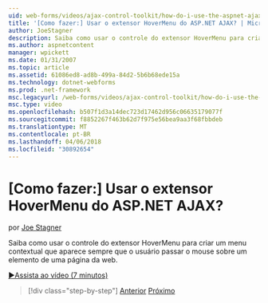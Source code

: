 ```yaml
---
uid: web-forms/videos/ajax-control-toolkit/how-do-i-use-the-aspnet-ajax-hovermenu-extender
title: '[Como fazer:] Usar o extensor HoverMenu do ASP.NET AJAX? | Microsoft Docs'
author: JoeStagner
description: Saiba como usar o controle do extensor HoverMenu para criar um menu contextual que aparece sempre que o usuário passa o mouse sobre um elemento de um nós...
ms.author: aspnetcontent
manager: wpickett
ms.date: 01/31/2007
ms.topic: article
ms.assetid: 61086ed8-ad8b-499a-84d2-5b6b68ede15a
ms.technology: dotnet-webforms
ms.prod: .net-framework
msc.legacyurl: /web-forms/videos/ajax-control-toolkit/how-do-i-use-the-aspnet-ajax-hovermenu-extender
msc.type: video
ms.openlocfilehash: b507f1d3a14dec723d17462d956c06635179077f
ms.sourcegitcommit: f8852267f463b62d7f975e56bea9aa3f68fbbdeb
ms.translationtype: MT
ms.contentlocale: pt-BR
ms.lasthandoff: 04/06/2018
ms.locfileid: "30892654"
---
```

<a name="how-do-i-use-the-aspnet-ajax-hovermenu-extender"></a>[Como fazer:] Usar o extensor HoverMenu do ASP.NET AJAX?
====================
por [Joe Stagner](https://github.com/JoeStagner)

Saiba como usar o controle do extensor HoverMenu para criar um menu contextual que aparece sempre que o usuário passar o mouse sobre um elemento de uma página da web.

[&#9654;Assista ao vídeo (7 minutos)](https://channel9.msdn.com/Blogs/ASP-NET-Site-Videos/how-do-i-use-the-aspnet-ajax-hovermenu-extender)

> [!div class="step-by-step"]
> [Anterior](how-do-i-use-the-aspnet-ajax-filteredtextbox-extender.md)
> [Próximo](how-do-i-use-the-aspnet-ajax-togglebutton-extender.md)
